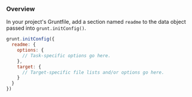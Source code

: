 ### Overview
In your project's Gruntfile, add a section named `readme` to the data object passed into `grunt.initConfig()`.

```js
grunt.initConfig({
  readme: {
    options: {
      // Task-specific options go here.
    },
    target: {
      // Target-specific file lists and/or options go here.
    }
  }
})
```

